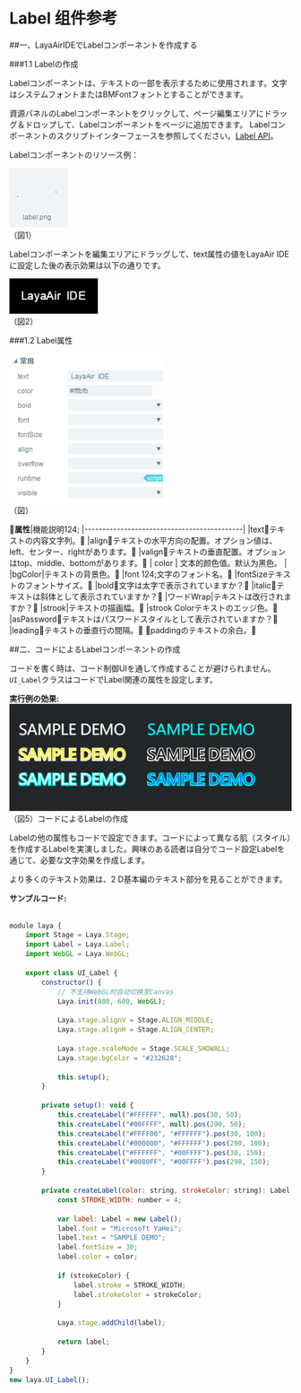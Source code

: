 # Label 组件参考



##一、LayaAirIDEでLabelコンポーネントを作成する

###1.1 Labelの作成

Labelコンポーネントは、テキストの一部を表示するために使用されます。文字はシステムフォントまたはBMFontフォントとすることができます。

資源パネルのLabelコンポーネントをクリックして、ページ編集エリアにドラッグ＆ドロップして、Labelコンポーネントをページに追加できます。
Labelコンポーネントのスクリプトインターフェースを参照してください。[Label API](http://layaair.ldc.layabox.com/api/index.html?category=Core&class=laya.ui.Label)。

Labelコンポーネントのリソース例：

​![图片0.png](img/1.png)<br/>
（図1）

Labelコンポーネントを編集エリアにドラッグして、text属性の値をLayaAir IDEに設定した後の表示効果は以下の通りです。

​![图片0.png](img/2.png)<br/>
（図2）



 

 



###1.2 Label属性

​![图片0.png](img/3.png)<br/>
（図）

𞓜**属性**|機能説明124;
|--------------------------------------------|
|text𞓜テキストの内容文字列。𞓜
|align𞓜テキストの水平方向の配置。オプション値は、left、センター、rightがあります。𞓜
|valign𞓜テキストの垂直配置。オプションはtop、middle、bottomがあります。𞓜
| color       | 文本的颜色值。默认为黑色。                    |
|bgColor|テキストの背景色。𞓜
|font 124;文字のフォント名。𞓜
|fontSizeテキストのフォントサイズ。𞓜
|bold𞓜文字は太字で表示されていますか？𞓜
|italic𞓜テキストは斜体として表示されていますか？𞓜
|ワードWrap|テキストは改行されますか？𞓜
|strook|テキストの描画幅。𞓜
|strook Colorテキストのエッジ色。𞓜
|asPassword𞓜テキストはパスワードスタイルとして表示されていますか？𞓜
|leading𞓜テキストの垂直行の間隔。𞓜
𞓜paddingのテキストの余白。𞓜



 



##二、コードによるLabelコンポーネントの作成

コードを書く時は、コード制御UIを通して作成することが避けられません。`UI_Label`クラスはコードでLabel関連の属性を設定します。

**実行例の効果:**
​![5](img/4.png)<br/>
（図5）コードによるLabelの作成

Labelの他の属性もコードで設定できます。コードによって異なる肌（スタイル）を作成するLabelを実演しました。興味のある読者は自分でコード設定Labelを通じて、必要な文字効果を作成します。

より多くのテキスト効果は、2 D基本編のテキスト部分を見ることができます。

**サンプルコード:**


```javascript

module laya {
	import Stage = Laya.Stage;
	import Label = Laya.Label;
	import WebGL = Laya.WebGL;

	export class UI_Label {
		constructor() {
			// 不支持WebGL时自动切换至Canvas
			Laya.init(800, 600, WebGL);

			Laya.stage.alignV = Stage.ALIGN_MIDDLE;
			Laya.stage.alignH = Stage.ALIGN_CENTER;

			Laya.stage.scaleMode = Stage.SCALE_SHOWALL;
			Laya.stage.bgColor = "#232628";

			this.setup();
		}

		private setup(): void {
			this.createLabel("#FFFFFF", null).pos(30, 50);
			this.createLabel("#00FFFF", null).pos(290, 50);
			this.createLabel("#FFFF00", "#FFFFFF").pos(30, 100);
			this.createLabel("#000000", "#FFFFFF").pos(290, 100);
			this.createLabel("#FFFFFF", "#00FFFF").pos(30, 150);
			this.createLabel("#0080FF", "#00FFFF").pos(290, 150);
		}

		private createLabel(color: string, strokeColor: string): Label {
			const STROKE_WIDTH: number = 4;

			var label: Label = new Label();
			label.font = "Microsoft YaHei";
			label.text = "SAMPLE DEMO";
			label.fontSize = 30;
			label.color = color;

			if (strokeColor) {
				label.stroke = STROKE_WIDTH;
				label.strokeColor = strokeColor;
			}

			Laya.stage.addChild(label);

			return label;
		}
	}
}
new laya.UI_Label();
```








 	